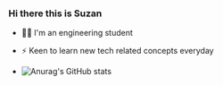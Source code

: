 ### Hi there this is Suzan

- 👩‍🔧 I'm an engineering student
- ⚡ Keen to learn new tech related concepts everyday
  
- ![Anurag's GitHub stats](https://github-readme-stats.vercel.app/api?username=suzandsouza&show_icons=true&theme=radical)
<!-- - <a href="https://github.com/anuraghazra/github-readme-stats">
  <img align="center" src="https://github-readme-stats.vercel.app/api/pin/?username=anuraghazra&repo=github-readme-stats" />
  </a> -->
<!-- - <a href="https://github.com/suzandsouza/canvass">
  <img align="center" src="https://github-readme-stats.vercel.app/api/pin/?username=suzandsouza&repo=rock_paper_scissors" />
  </a> -->
